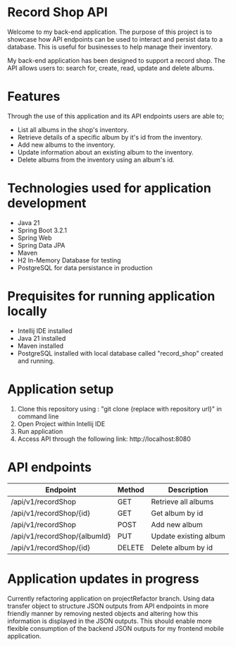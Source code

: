 # Record Shop API

Welcome to my back-end application. The purpose of this project is to showcase how API endpoints can be used to interact and persist data to a database. This is useful for businesses to help manage their inventory. 

My back-end application has been designed to support a record shop. The API allows users to: search for, create, read, update and delete albums.

# Features
Through the use of this application and its API endpoints users are able to;
- List all albums in the shop's inventory.
- Retrieve details of a specific album by it's id from the inventory.
- Add new albums to the inventory.
- Update information about an existing album to the inventory.
- Delete albums from the inventory using an album's id.

# Technologies used for application development
- Java 21
- Spring Boot 3.2.1
- Spring Web
- Spring Data JPA
- Maven
- H2 In-Memory Database for testing
- PostgreSQL for data persistance in production

# Prequisites for running application locally
- Intellij IDE installed
- Java 21 installed
- Maven installed
- PostgreSQL installed with local database called "record_shop" created and running. 

# Application setup
1) Clone this repository using : "git clone {replace with repository url}" in command line
2) Open Project within Intellij IDE
3) Run application
4) Access API through the following link: http://localhost:8080

# API endpoints

| Endpoint	| Method |	Description |
|-----------|---------|--------------|
|/api/v1/recordShop|	GET|	Retrieve all albums|
|/api/v1/recordShop/{id}|	GET|	Get album by id|
|/api/v1/recordShop|	POST|	Add new album|
|/api/v1/recordShop/{albumId}|	PUT|	Update existing album|
|/api/v1/recordShop/{id}|	DELETE|	Delete album by id|

# Application updates in progress
Currently refactoring application on projectRefactor branch. 
Using data transfer object to structure JSON outputs from API endpoints in more friendly manner by removing nested objects and altering how this information is displayed in the JSON outputs.
This should enable more flexible consumption of the backend JSON outputs for my frontend mobile application.
